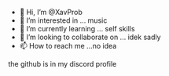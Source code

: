 - 👋 Hi, I’m @XavProb
- 👀 I’m interested in ... music
- 🌱 I’m currently learning ... self skills
- 💞️ I’m looking to collaborate on ... idek sadly
- 📫 How to reach me ...no idea

<!---
XavProb/XavProb is a ✨ special ✨ repository because its `README.md` (this file) appears on your GitHub profile.
You can click the Preview link to take a look at your changes.
--->the github is in my discord profile
